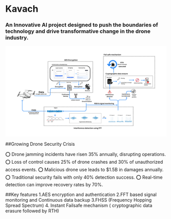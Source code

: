 <h1 align ="left">
  Kavach
</h1>

<h3 align ="left">
  An Innovative AI project designed to push the boundaries of technology and drive transformative change in the drone industry.
</h3>

<img align="center" src="Workflow.png" />

##Growing Drone Security Crisis


⭕ Drone jamming incidents have risen 35% annually, disrupting operations. 
⭕ Loss of control causes 25% of drone crashes and 30% of unauthorized access events.
⭕ Malicious drone use leads to $1.5B in damages annually. 
⭕ Traditional security fails with only 40% detection success. 
⭕ Real-time detection can improve recovery rates by 70%.

##Key features
1.AES encryption and authentication
2.FFT based signal monitoring and Continuous data backup
3.FHSS (Frequency Hopping Spread Spectrum)
4. Instant Failsafe mechanism ( cryptographic data erasure followed by RTH)



